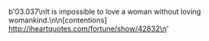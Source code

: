 b'03.037\nIt is impossible to love a woman without loving womankind.\n\n[contentions] http://iheartquotes.com/fortune/show/42832\n'